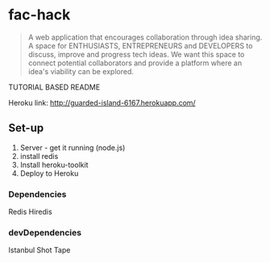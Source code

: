# fac-hack


>A web application that encourages collaboration through idea sharing.
A space for ENTHUSIASTS, ENTREPRENEURS and DEVELOPERS to discuss, improve and progress tech ideas. We want this space to connect potential collaborators and provide a platform where an idea's viability can be explored.

TUTORIAL BASED README

Heroku link: http://guarded-island-6167.herokuapp.com/

## Set-up

1. Server - get it running (node.js)
2. install redis
3. Install heroku-toolkit 
4. Deploy to Heroku

### Dependencies

Redis
Hiredis

### devDependencies

Istanbul
Shot
Tape


